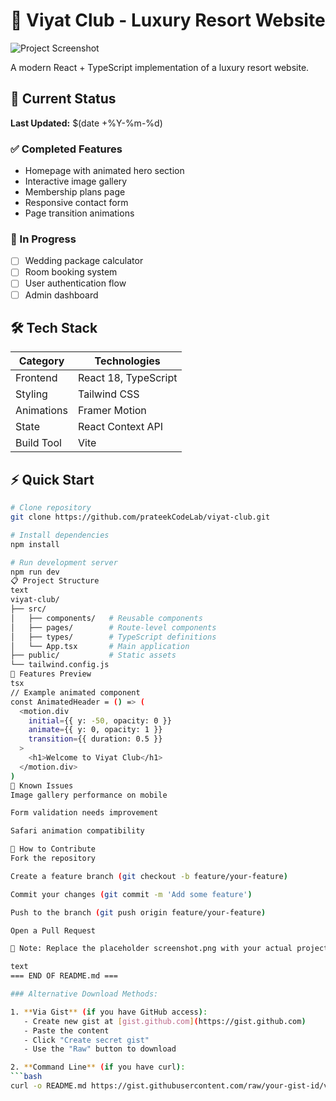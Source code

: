 # 🏨 Viyat Club - Luxury Resort Website

![Project Screenshot](public/screenshot.png)

A modern React + TypeScript implementation of a luxury resort website.

## 📌 Current Status
**Last Updated:** $(date +%Y-%m-%d)

### ✅ Completed Features
- Homepage with animated hero section
- Interactive image gallery
- Membership plans page
- Responsive contact form
- Page transition animations

### 🚧 In Progress
- [ ] Wedding package calculator
- [ ] Room booking system
- [ ] User authentication flow
- [ ] Admin dashboard

## 🛠️ Tech Stack
| Category       | Technologies                |
|----------------|-----------------------------|
| Frontend       | React 18, TypeScript        |
| Styling        | Tailwind CSS                |
| Animations     | Framer Motion               |
| State          | React Context API           |
| Build Tool     | Vite                        |

## ⚡ Quick Start
```bash
# Clone repository
git clone https://github.com/prateekCodeLab/viyat-club.git

# Install dependencies
npm install

# Run development server
npm run dev
📋 Project Structure
text
viyat-club/
├── src/
│   ├── components/   # Reusable components
│   ├── pages/        # Route-level components
│   ├── types/        # TypeScript definitions
│   └── App.tsx       # Main application
├── public/           # Static assets
└── tailwind.config.js
🌟 Features Preview
tsx
// Example animated component
const AnimatedHeader = () => (
  <motion.div
    initial={{ y: -50, opacity: 0 }}
    animate={{ y: 0, opacity: 1 }}
    transition={{ duration: 0.5 }}
  >
    <h1>Welcome to Viyat Club</h1>
  </motion.div>
)
🛑 Known Issues
Image gallery performance on mobile

Form validation needs improvement

Safari animation compatibility

🤝 How to Contribute
Fork the repository

Create a feature branch (git checkout -b feature/your-feature)

Commit your changes (git commit -m 'Add some feature')

Push to the branch (git push origin feature/your-feature)

Open a Pull Request

📌 Note: Replace the placeholder screenshot.png with your actual project screenshot.

text
=== END OF README.md ===

### Alternative Download Methods:

1. **Via Gist** (if you have GitHub access):
   - Create new gist at [gist.github.com](https://gist.github.com)
   - Paste the content
   - Click "Create secret gist"
   - Use the "Raw" button to download

2. **Command Line** (if you have curl):
```bash
curl -o README.md https://gist.githubusercontent.com/raw/your-gist-id/viyat-readme.md